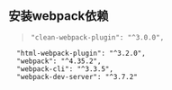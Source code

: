 ## 安装webpack依赖

>     "clean-webpack-plugin": "^3.0.0",
      "html-webpack-plugin": "^3.2.0",
      "webpack": "^4.35.2",
      "webpack-cli": "^3.3.5",
      "webpack-dev-server": "^3.7.2"